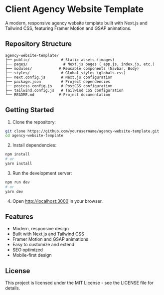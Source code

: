 # Client Agency Website Template

A modern, responsive agency website template built with Next.js and Tailwind CSS, featuring Framer Motion and GSAP animations.

## Repository Structure

```
agency-website-template/
├── public/              # Static assets (images)
├── pages/                # Next.js pages (_app.js, index.js, etc.)
├── modules/            # Reusable components (Navbar, Body)
├── styles/              # Global styles (globals.css)
├── next.config.js       # Next.js configuration
├── package.json         # Project dependencies
├── postcss.config.js    # PostCSS configuration
├── tailwind.config.js   # Tailwind CSS configuration
└── README.md           # Project documentation
```

## Getting Started

1. Clone the repository:

```bash
git clone https://github.com/yourusername/agency-website-template.git
cd agency-website-template
```

2. Install dependencies:

```bash
npm install
# or
yarn install
```

3. Run the development server:

```bash
npm run dev
# or
yarn dev
```

4. Open [http://localhost:3000](http://localhost:3000) in your browser.

## Features

- Modern, responsive design
- Built with Next.js and Tailwind CSS
- Framer Motion and GSAP animations
- Easy to customize and extend
- SEO optimized
- Mobile-first design

## License

This project is licensed under the MIT License - see the LICENSE file for details.
